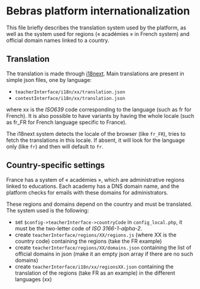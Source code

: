 # Bebras platform internationalization

This file briefly describes the translation system used by the platform, as well
as the system used for regions (« académies » in French system) and official
domain names linked to a country.

## Translation

The translation is made through [i18next](http://i18next.com/). Main translations
are present in simple json files, one by language:

- `teacherInterface/i18n/xx/translation.json`
- `contestInterface/i18n/xx/translation.json`

where xx is the *ISO639* code corresponding to the language (such as fr for
French). It is also possible to have variants by having the whole locale (such
as fr_FR for French language specific to France).

The i18next system detects the locale of the browser (like `fr_FR`), tries to
fetch the translations in this locale. If absent, it will look for the language
only (like `fr`) and then will default to `fr`.


## Country-specific settings

France has a system of « académies », which are administrative regions linked to
educations. Each academy has a DNS domain name, and the platform checks for
emails with these domains for administrators.

These regions and domains depend on the country and must be translated. The
system used is the following:

- set `$config->teacherInterface->countryCode` in `config_local.php`, it must be
  the two-letter code of *ISO 3166-1-alpha-2*.
- create `teacherInterface/regions/XX/regions.js` (where XX is the country code)
   containing the regions (take the FR example)
- create `teacherInterface/regions/XX/domains.json` containing the list of
   official domains in json (make it an empty json array if there are no such
   domains)
- create `teacherInterface/i18n/xx/regionsXX.json` containing the translation
   of the regions (take FR as an example) in the different languages (xx)
